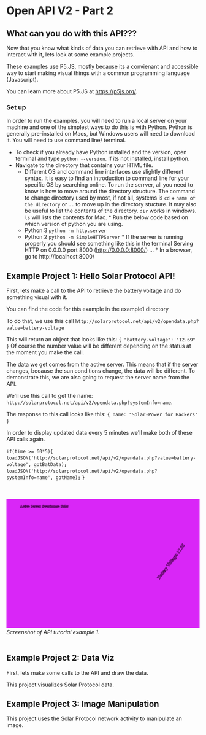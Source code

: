 # Open API V2 - Part 2

## What can you do with this API???

Now that you know what kinds of data you can retrieve with API and how to interact with it, lets look at some example projects.

These examples use P5.JS, mostly because its a convienant and accessible way to start making visual things with a common programming language (Javascript).

You can learn more about P5.JS at https://p5js.org/.

### Set up

In order to run the examples, you will need to run a local server on your machine and one of the simplest ways to do this is with Python. Python is generally pre-installed on Macs, but Windows users will need to download it. You will need to use command line/ terminal.

   * To check if you already have Python installed and the version, open terminal and type `python --version`. If its not installed, install python.
   * Navigate to the directory that contains your HTML file.
   		* Different OS and command line interfaces use slightly different syntax. It is easy to find an introduction to command line for your specific OS by searching online. To run the serrver, all you need to know is how to move around the directory structure. The command to change directory used by most, if not all, systems is `cd` + `name of the directory` or `..` to move up in the directory stucture. It may also be useful to list the contents of the directory. `dir` works in windows. `ls` will lists the contents for Mac.
    * Run the below code based on which version of python you are using.
        * Python 3 `python -m http.server`
        * Python 2 `python -m SimpleHTTPServer`
    * If the server is running properly you should see something like this in the terminal Serving HTTP on 0.0.0.0 port 8000 (http://0.0.0.0:8000/) ...
    * In a browser, go to http://localhost:8000/

## Example Project 1: Hello Solar Protocol API!

First, lets make a call to the API to retrieve the battery voltage and do something visual with it.

You can find the code for this example in the example1 directory

To do that, we use this call `http://solarprotocol.net/api/v2/opendata.php?value=battery-voltage`

This will return an object that looks like this: `{ "battery-voltage": "12.69" }` Of course the number value will be different depending on the status at the moment you make the call.

The data we get comes from the active server. This means that if the server changes, because the sun conditions change, the data will be different. To demonstrate this, we are also going to request the server name from the API.

We'll use this call to get the name: `http://solarprotocol.net/api/v2/opendata.php?systemInfo=name`. 

The response to this call looks like this: `{ name: "Solar-Power for Hackers" }`

In order to display updated data every 5 minutes we'll make both of these API calls again.

`if(time >= 60*5){`
 `loadJSON('http://solarprotocol.net/api/v2/opendata.php?value=battery-voltage', gotBatData);`
 `loadJSON('http://solarprotocol.net/api/v2/opendata.php?systemInfo=name', gotName);`
`}`

<br><br>
![Screenshot of example 1](../images/api-example1.png)
*Screenshot of API tutorial example 1.*
<br><br>

## Example Project 2: Data Viz

First, lets make some calls to the API and draw the data.

This project visualizes Solar Protocol data.


## Example Project 3: Image Manipulation

This project uses the Solar Protocol network activity to manipulate an image.